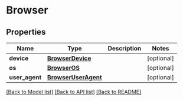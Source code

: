 # Browser

## Properties
Name | Type | Description | Notes
------------ | ------------- | ------------- | -------------
**device** | [**BrowserDevice**](BrowserDevice.md) |  | [optional] 
**os** | [**BrowserOS**](BrowserOS.md) |  | [optional] 
**user_agent** | [**BrowserUserAgent**](BrowserUserAgent.md) |  | [optional] 

[[Back to Model list]](../README.md#documentation-for-models) [[Back to API list]](../README.md#documentation-for-api-endpoints) [[Back to README]](../README.md)


